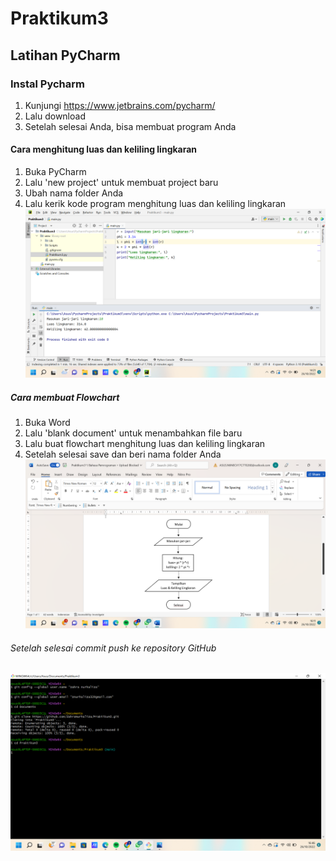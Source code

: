 # Praktikum3

## Latihan PyCharm

### Instal Pycharm
1. Kunjungi https://www.jetbrains.com/pycharm/
2. Lalu download
3. Setelah selesai Anda, bisa membuat program Anda

#### Cara menghitung luas dan keliling lingkaran
1. Buka PyCharm 
2. Lalu 'new project' untuk membuat project baru
3. Ubah nama folder Anda
4. Lalu kerik kode program menghitung luas dan keliling lingkaran
![image1](https://github.com/ZahraNurhaliza/Praktikum3/blob/main/screenshot/1.png)

##### Cara membuat Flowchart
1. Buka Word
2. Lalu 'blank document' untuk menambahkan file baru
3. Lalu buat flowchart menghitung luas dan keliling lingkaran
4. Setelah selesai save dan beri nama folder Anda
![image2](https://github.com/ZahraNurhaliza/Praktikum3/blob/main/screenshot/2.png)

###### Setelah selesai commit push ke repository GitHub
![image3](https://github.com/ZahraNurhaliza/Praktikum3/blob/main/screenshot/3.png)
